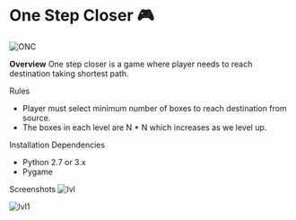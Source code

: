 # One Step Closer :video_game:

![ONC](https://user-images.githubusercontent.com/33975431/62428421-69e51200-b71f-11e9-87f9-a7f81c28b98d.png)

**Overview**
One step closer is a game where player needs to reach destination taking shortest path.

Rules
- Player must select minimum number of boxes to reach destination from source.
- The boxes in each level are N * N which increases as we level up.

Installation Dependencies
- Python 2.7 or 3.x
- Pygame

Screenshots
 ![lvl](https://user-images.githubusercontent.com/33975431/62429026-dfa0ac00-b726-11e9-9611-e06e01f1c4d7.png)


 ![lvl1](https://user-images.githubusercontent.com/33975431/62429017-b54eee80-b726-11e9-93fa-59b97c26d5d3.png)
